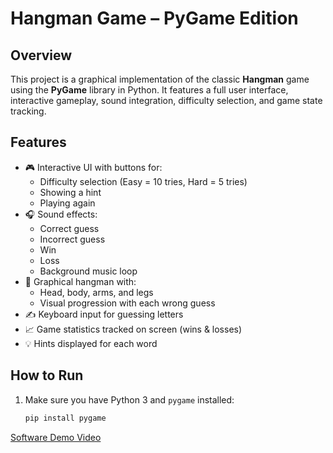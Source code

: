 # Hangman Game – PyGame Edition

## Overview

This project is a graphical implementation of the classic **Hangman** game using the **PyGame** library in Python. It features a full user interface, interactive gameplay, sound integration, difficulty selection, and game state tracking.

## Features

- 🎮 Interactive UI with buttons for:
  - Difficulty selection (Easy = 10 tries, Hard = 5 tries)
  - Showing a hint
  - Playing again
- 🎧 Sound effects:
  - Correct guess
  - Incorrect guess
  - Win
  - Loss
  - Background music loop
- 👤 Graphical hangman with:
  - Head, body, arms, and legs
  - Visual progression with each wrong guess
- ✍️ Keyboard input for guessing letters
- 📈 Game statistics tracked on screen (wins & losses)
- 💡 Hints displayed for each word

## How to Run

1. Make sure you have Python 3 and `pygame` installed:

   ```bash
   pip install pygame

[Software Demo Video](https://youtu.be/nBVafHgoj2E)